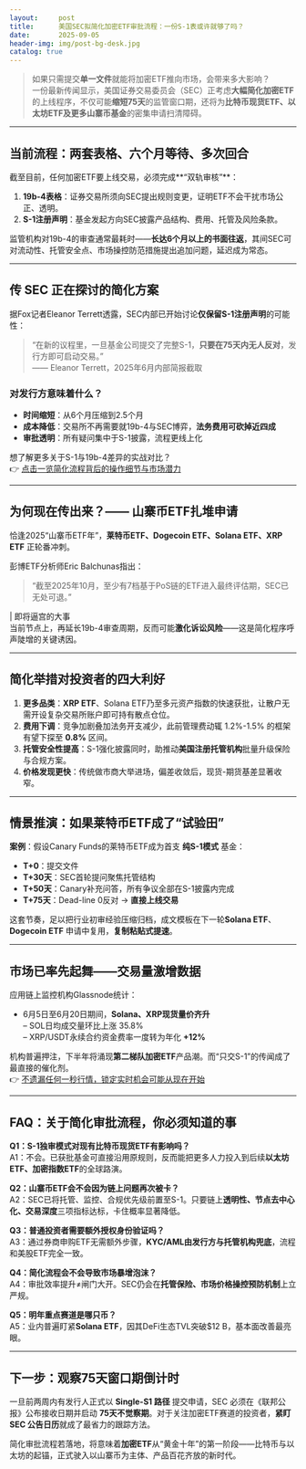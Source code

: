 ```yaml
---
layout:     post
title:      美国SEC拟简化加密ETF审批流程：一份S-1表或许就够了吗？
date:       2025-09-05
header-img: img/post-bg-desk.jpg
catalog: true
---
```


> 如果只需提交**单一文件**就能将加密ETF推向市场，会带来多大影响？  
> 一份最新传闻显示，美国证券交易委员会（SEC）正考虑**大幅简化加密ETF**的上线程序，不仅可能**缩短75天**的监管窗口期，还将为**比特币现货ETF、以太坊ETF及更多山寨币基金**的密集申请扫清障碍。

---

## 当前流程：两套表格、六个月等待、多次回合

截至目前，任何加密ETF要上线交易，必须完成**“双轨审核”**：

1. **19b-4表格**：证券交易所须向SEC提出规则变更，证明ETF不会干扰市场公正、透明。
2. **S-1注册声明**：基金发起方向SEC披露产品结构、费用、托管及风险条款。

监管机构对19b-4的审查通常最耗时——**长达6个月以上的书面往返**，其间SEC可对流动性、托管安全点、市场操控防范措施提出追加问题，延迟成为常态。

---

## 传 SEC 正在探讨的简化方案

据Fox记者Eleanor Terrett透露，SEC内部已开始讨论**仅保留S-1注册声明**的可能性：  
> “在新的议程里，一旦基金公司提交了完整S-1，**只要在75天内无人反对**，发行方即可启动交易。”  
> —— Eleanor Terrett，2025年6月内部简报截取

### 对发行方意味着什么？

- **时间缩短**：从6个月压缩到2.5个月  
- **成本降低**：交易所不再需要就19b-4与SEC博弈，**法务费用可砍掉近四成**  
- **审批透明**：所有疑问集中于S-1披露，流程更线上化

想了解更多关于S-1与19b-4差异的实战对比？  
👉 [点击一览简化流程背后的操作细节与市场潜力](https://okxdog.com/)

---

## 为何现在传出来？—— 山寨币ETF扎堆申请

恰逢2025“山寨币ETF年”，**莱特币ETF、Dogecoin ETF、Solana ETF、XRP ETF** 正轮番冲刺。

彭博ETF分析师Eric Balchunas指出：

> “截至2025年10月，至少有7档基于PoS链的ETF进入最终评估期，SEC已无处可退。”

| 即将逼宫的大事  
当前节点上，再延长19b-4审查周期，反而可能**激化诉讼风险**——这是简化程序呼声陡增的关键诱因。

---

## 简化举措对投资者的四大利好

1. **更多品类**：**XRP ETF**、Solana ETF乃至多元资产指数的快速获批，让散户无需开设复杂交易所账户即可持有散点仓位。  
2. **费用下调**：竞争加剧叠加法务开支减少，此前管理费动辄 1.2%-1.5% 的框架有望下探至 **0.8%** 区间。  
3. **托管安全性提高**：S-1强化披露同时，助推动**美国注册托管机构**批量升级保险与合规方案。  
4. **价格发现更快**：传统做市商大举进场，偏差收敛后，现货-期货基差显著收窄。

---

## 情景推演：如果莱特币ETF成了“试验田”

**案例**：假设Canary Funds的莱特币ETF成为首支 **纯S-1模式** 基金：

- **T+0**：提交文件  
- **T+30天**：SEC首轮提问聚焦托管结构  
- **T+50天**：Canary补充问答，所有争议全部在S-1披露内完成  
- **T+75天**：Dead-line 0反对 → **直接上线交易**

这套节奏，足以把行业初审经验压缩归档，成文模板在下一轮**Solana ETF**、**Dogecoin ETF** 申请中复用，**复制粘贴式提速**。

---

## 市场已率先起舞——交易量激增数据

应用链上监控机构Glassnode统计：

- 6月5日至6月20日期间，**Solana、XRP现货量价齐升**  
  – SOL日均成交量环比上涨 35.8%  
  – XRP/USDT永续合约资金费率一度转为年化 **+12%**

机构普遍押注，下半年将涌现**第二梯队加密ETF**产品潮。而“只交S-1”的传闻成了最直接的催化剂。  
👉 [不遗漏任何一秒行情，锁定实时机会可能从现在开始](https://okxdog.com/)

---

## FAQ：关于简化审批流程，你必须知道的事

**Q1：S-1独审模式对现有比特币现货ETF有影响吗？**  
A1：不会。已获批基金可直接沿用原规则，反而能把更多人力投入到后续**以太坊ETF、加密指数ETF**的全球路演。

**Q2：山寨币ETF会不会因为链上问题再次被卡？**  
A2：SEC已将托管、监控、合规优先级前置至S-1。只要链上**透明性、节点去中心化、交易深度**三项指标达标，卡住概率显著降低。

**Q3：普通投资者需要额外授权身份验证吗？**  
A3：通过券商申购ETF无需额外步骤，**KYC/AML由发行方与托管机构兜底**，流程和美股ETF完全一致。

**Q4：简化流程会不会导致市场暴增泡沫？**  
A4：审批效率提升≠闸门大开。SEC仍会在**托管保险、市场价格操控预防机制**上立严规。

**Q5：明年重点赛道是哪只币？**  
A5：业内普遍盯紧**Solana ETF**，因其DeFi生态TVL突破$12 B，基本面改善最亮眼。

---

## 下一步：观察75天窗口期倒计时

一旦前两周内有发行人正式以 **Single-S1 路径** 提交申请，SEC 必须在《联邦公报》公布接收日期并启动 **75天不觉察期**。对于关注加密ETF赛道的投资者，**紧盯 SEC 公告日历**就成了最省力的跟踪方法。

简化审批流程若落地，将意味着**加密ETF**从“黄金十年”的第一阶段——比特币与以太坊的起锚，正式驶入以山寨币为主体、产品百花齐放的新时代。